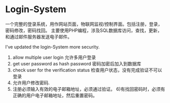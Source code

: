 # Login-System 

一个完整的登录系统，用作网站页面，物联网监视/控制界面。包括注册，登录，密码修改，密码找回。
主要使用PHP编程，涉及SQL数据库访问，查找，更新，和通过邮件服务器发送电子邮件。

I've updated the login-System more security.
1) allow multiple user login                允许多用户登录
2) get user password as hash password       密码加密后加入到数据库
3) check user for the verification status   检查用户状态，没有完成验证不可以登录
4) 允许用户修改密码.
5) 注册必须输入有效的电子邮箱地址，必须通过验证。
6)有找回密码时，必须有正确的用户电子邮箱地址，然后重置密码。
